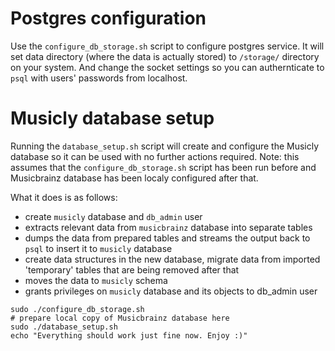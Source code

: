 # Postgres configuration
Use the `configure_db_storage.sh` script to configure postgres service. It will set data directory (where the data is actually stored) to `/storage/` directory on your system. And change the socket settings so you can authernticate to `psql` with users' passwords from localhost.


# Musicly database setup
Running the `database_setup.sh` script will create and configure the Musicly database so it can be used with no further actions required. Note: this assumes that the `configure_db_storage.sh` script has been run before and Musicbrainz database has been localy configured after that.

What it does is as follows:
* create `musicly` database and `db_admin` user
* extracts relevant data from `musicbrainz` database into separate tables 
* dumps the data from prepared tables and streams the output back to `psql` to insert it to `musicly` database
* create data structures in the new database, migrate data from imported 'temporary' tables that are being removed after that
* moves the data to `musicly` schema
* grants privileges on `musicly` database and its objects to db_admin user


```
sudo ./configure_db_storage.sh
# prepare local copy of Musicbrainz database here
sudo ./database_setup.sh
echo "Everything should work just fine now. Enjoy :)"
```